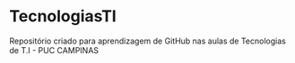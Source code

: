 # TecnologiasTI
Repositório criado para aprendizagem de GitHub nas aulas de Tecnologias de T.I - PUC CAMPINAS
